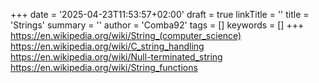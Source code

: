 +++
date = '2025-04-23T11:53:57+02:00'
draft = true
linkTitle = ''
title = 'Strings'
summary = ''
author = 'Comba92'
tags = []
keywords = []
+++
https://en.wikipedia.org/wiki/String_(computer_science)
https://en.wikipedia.org/wiki/C_string_handling
https://en.wikipedia.org/wiki/Null-terminated_string
https://en.wikipedia.org/wiki/String_functions